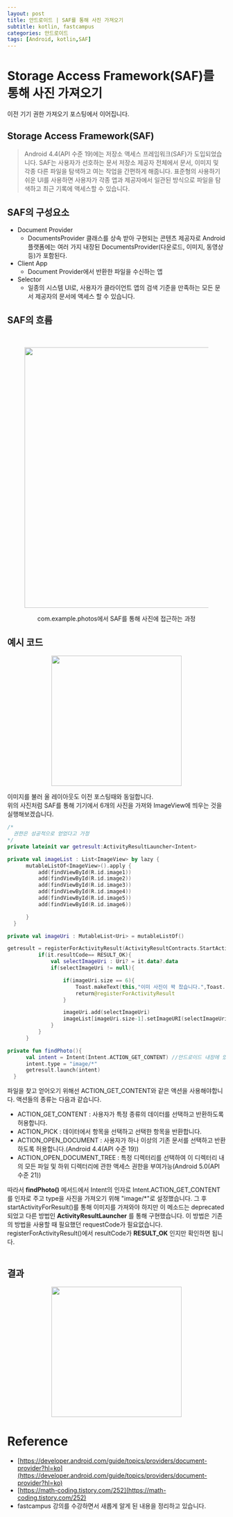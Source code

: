 ```yaml
---
layout: post
title: 안드로이드 | SAF를 통해 사진 가져오기
subtitle: kotlin, fastcampus
categories: 안드로이드
tags: [Android, kotlin,SAF]
---
```


# Storage Access Framework(SAF)를 통해 사진 가져오기
  이전 기기 권한 가져오기 포스팅에서 이어집니다.

## Storage Access Framework(SAF)
   >Android 4.4(API 수준 19)에는 저장소 액세스 프레임워크(SAF)가 도입되었습니다. SAF는 사용자가 선호하는 문서 저장소 제공자 전체에서 문서, 이미지 및 각종 다른 파일을 탐색하고 여는 작업을 간편하게 해줍니다. 표준형의 사용하기 쉬운 UI를 사용하면 사용자가 각종 앱과 제공자에서 일관된 방식으로 파일을 탐색하고 최근 기록에 액세스할 수 있습니다.

## SAF의 구성요소
   - Document Provider
     - DocumentsProvider 클래스를 상속 받아 구현되는 콘텐츠 제공자로 Android 플랫폼에는 여러 가지 내장된 DocumentsProvider(다운로드, 이미지, 동영상 등)가 포함된다.
   - Client App
       - Document Provider에서 반환한 파일을 수신하는 앱
   - Selector
     - 일종의 시스템 UI로, 사용자가 클라이언트 앱의 검색 기준을 만족하는 모든 문서 제공자의 문서에 액세스 할 수 있습니다.

## SAF의 흐름
  <br>
  <figure>
  <p align = "center"><img src="https://user-images.githubusercontent.com/41900899/185765256-f68becc9-be08-4db6-87e0-e7e6274c8bc7.png" width=600></p><figcaption align = "center">com.example.photos에서 SAF를 통해 사진에 접근하는 과정</figcaption></figure>

## 예시 코드
  
  <p align = "center"><img src="https://user-images.githubusercontent.com/41900899/185769284-a773644a-d874-457c-a322-a9c86410cf55.png" width=300></p>

  이미지를 불러 올 레이아웃도 이전 포스팅때와 동일합니다.<br> 위의 사진처럼 SAF를 통해 기기에서 6개의 사진을 가져와 ImageView에 띄우는 것을 실행해보겠습니다.

  ```kotlin
  /*
    권한은 성공적으로 얻었다고 가정
  */
  private lateinit var getresult:ActivityResultLauncher<Intent>

  private val imageList : List<ImageView> by lazy {
        mutableListOf<ImageView>().apply {
            add(findViewById(R.id.image1))
            add(findViewById(R.id.image2))
            add(findViewById(R.id.image3))
            add(findViewById(R.id.image4))
            add(findViewById(R.id.image5))
            add(findViewById(R.id.image6))

        }
    }

  private val imageUri : MutableList<Uri> = mutableListOf()
  
  getresult = registerForActivityResult(ActivityResultContracts.StartActivityForResult()){
            if(it.resultCode== RESULT_OK){
                val selectImageUri : Uri? = it.data?.data
                if(selectImageUri != null){

                    if(imageUri.size == 6){
                        Toast.makeText(this,"이미 사진이 꽉 찼습니다.",Toast.LENGTH_SHORT).show()
                        return@registerForActivityResult
                    }

                    imageUri.add(selectImageUri)
                    imageList[imageUri.size-1].setImageURI(selectImageUri)
                }
            }
        }

  private fun findPhoto(){
        val intent = Intent(Intent.ACTION_GET_CONTENT) //안드로이드 내장에 있는 액티비티 실행
        intent.type = "image/*"
        getresult.launch(intent)
    }
  ```
파일을 찾고 얻어오기 위해선 ACTION_GET_CONTENT와 같은 액션을 사용해야합니다. 액션들의 종류는 다음과 같습니다.
- ACTION_GET_CONTENT : 사용자가 특정 종류의 데이터를 선택하고 반환하도록 허용합니다.
- ACTION_PICK : 데이터에서 항목을 선택하고 선택한 항목을 반환합니다.
- ACTION_OPEN_DOCUMENT : 사용자가 하나 이상의 기존 문서를 선택하고 반환하도록 허용합니다.(Android 4.4(API 수준 19))
- ACTION_OPEN_DOCUMENT_TREE : 특정 디렉터리를 선택하여 이 디렉터리 내의 모든 파일 및 하위 디렉터리에 관한 액세스 권한을 부여가능(Android 5.0(API 수준 21))

따라서 **findPhoto()** 메서드에서 Intent의 인자로 Intent.ACTION_GET_CONTENT를 인자로 주고 type을 사진을 가져오기 위해 "image/*"로 설정했습니다. 그 후 startActivityForResult()를 통해 이미지를 가져와야 하지만 이 메소드는 deprecated 되었고 다른 방법인 **ActivityResultLauncher** 를 통해 구현했습니다. 이 방법은 기존의 방법을 사용할 때 필요했던 requestCode가 필요없습니다. registerForActivityResult()에서 resultCode가 **RESULT_OK** 인지만 확인하면 됩니다. 
<br><br>

## 결과

<p align = "center"><img src="https://user-images.githubusercontent.com/41900899/185770830-001a595c-7f90-438b-be22-0d4f9816467c.gif" width=300></p>
  

# Reference
- [https://developer.android.com/guide/topics/providers/document-provider?hl=ko](https://developer.android.com/guide/topics/providers/document-provider?hl=ko)
- [https://math-coding.tistory.com/252](https://math-coding.tistory.com/252)
- fastcampus 강의를 수강하면서 새롭게 알게 된 내용을 정리하고 있습니다.

